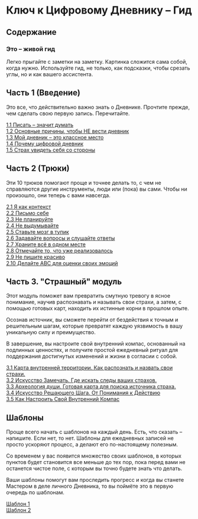 # Ключ к Цифровому Дневнику – Гид

## Содержание

### Это – живой гид

Легко прыгайте с заметки на заметку. Картинка сложится сама собой, когда нужно. Используйте гид, не только, как подсказки, чтобы срезать углы, но и как вашего ассистента.

## Часть 1 (Введение)

Это все, что действительно важно знать о Дневнике. Прочтите прежде, чем сделать свою первую запись. Перечитайте.

[1.1 Писать – значит думать](/projects/diary-guide/keys/1/1.1%20Писать%20–%20значит%20думать)  
[1.2 Основные причины, чтобы НЕ вести дневник](/projects/diary-guide/keys/1/1.2%20Основные%20причины,%20чтобы%20НЕ%20вести%20дневник)  
[1.3 Мой дневник – это классное место](/projects/diary-guide/keys/1/1.3%20Мой%20дневник%20–%20это%20классное%20место)  
[1.4 Почему цифровой дневник](/projects/diary-guide/keys/1/1.4%20Почему%20цифровой%20дневник)  
[1.5 Страх увидеть себя со стороны](/projects/diary-guide/keys/1/1.5%20Страх%20увидеть%20себя%20со%20стороны.md)  

## Часть 2 (Трюки)

Эти 10 трюков помогают проще и точнее делать то, с чем не справляются другие инструменты, люди или (пока) вы сами. Чтобы ни произошло, они теперь с вами навсегда.

[2.1 Я как контекст](/projects/diary-guide/keys/2/2.1%20Я%20как%20контекст)  
[2.2 Письмо себе](/projects/diary-guide/keys/2/2.2%20Письмо%20себе)  
[2.3 Не планируйте](/projects/diary-guide/keys/2/2.3%20Не%20планируйте)  
[2.4 Не выдумывайте](/projects/diary-guide/keys/2/2.4%20Не%20выдумывайте)  
[2.5 Ставьте мозг в тупик](/projects/diary-guide/keys/2/2.5%20Ставьте%20мозг%20в%20тупик)  
[2.6 Задавайте вопросы и слушайте ответы](/projects/diary-guide/keys/2/2.6%20Задавайте%20вопросы%20и%20слушайте%20ответы)  
[2.7 Храните всё в одном месте](/projects/diary-guide/keys/2/2.7%20Храните%20всё%20в%20одном%20месте)  
[2.8 Отмечайте то, что уже реализовалось](/projects/diary-guide/keys/2/2.8%20Отмечайте%20то,%20что%20уже%20реализовалось)  
[2.9 Не пишите красиво](/projects/diary-guide/keys/2/2.9%20Не%20пишите%20красиво)  
[2.10 Делайте ABC для оценки своих эмоций](/projects/diary-guide/keys/2/2.10%20Делайте%20ABC%20для%20оценки%20своих%20эмоций)  

## Часть 3. "Страшный" модуль

Этот модуль поможет вам превратить смутную тревогу в ясное понимание, научив распознавать и называть свои страхи, а затем, с помощью готовых карт, находить их истинные корни в прошлом опыте. 

Осознав источник, вы сможете перейти от бездействия к точным и решительным шагам, которые превратят каждую уязвимость в вашу уникальную силу и преимущество. 

В завершение, вы настроите свой внутренний компас, основанный на подлинных ценностях, и получите простой ежедневный ритуал для поддержания достигнутых изменений и жизни в согласии с собой.

[3.1 Карта внутренней территории. Как распознать и назвать свои страхи.](/projects/diary-guide/keys/3/3.1%20Карта%20внутренней%20территории%20–%20Как%20распознать%20и%20назвать%20свои%20страхи) <br>
[3.2 Искусство Замечать. Где искать следы ваших страхов.](/projects/diary-guide/keys/3/3.2%20Искусство%20Замечать.%20Где%20искать%20следы%20ваших%20страхов.) <br>
[3.3 Археология души. Готовая карта для поиска источника страха.](/projects/diary-guide/keys/3/3.3%20Археология%20души.%20Готовая%20карта%20для%20поиска%20источника%20страха.) <br>
[3.4 Искусство Решающего Шага. От Понимания к Действию](/projects/diary-guide/keys/3/3.4%20Искусство%20Решающего%20Шага.%20От%20Понимания%20к%20Действию) <br>
[3.5 Как Настроить Свой Внутренний Компас](/projects/diary-guide/keys/3/3.5%20Как%20Настроить%20Свой%20Внутренний%20Компас) <br>

## Шаблоны

Проще всего начать с шаблонов на каждый день. Есть, что сказать – напишите. Если нет, то нет. Шаблоны для ежедневных записей не просто ускоряют процесс, а делают его по-настоящему полезным.

Со временем у вас появится множество своих шаблонов, в которых пунктов будет становится все меньше до тех пор, пока перед вами не останется чистое поле, с которым вы точно будете знать что делать.

Ваши шаблоны помогут вам проследить прогресс и когда вы станете Мастером в деле личного Дневника, то вы поймёте это в первую очередь по шаблонам.

[Шаблон 1](/projects/diary-guide/keys/templates/Шаблон%201)  
[Шаблон 2](/projects/diary-guide/keys/templates/Шаблон%202)
